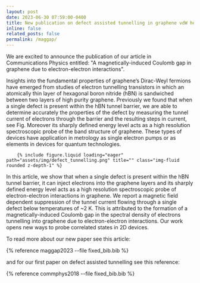 ```yaml
---
layout: post
date: 2023-06-30 07:59:00-0400
title: New publication on defect assisted tunnelling in graphene vdW heterostructures
inline: false
related_posts: false
permalink: /maggap/
---
```


We are excited to announce the publication of our article in Communications Physics entitled:   "A magnetically-induced Coulomb gap in graphene due to electron-electron interactions".  

Insights into the fundamental properties of graphene’s Dirac-Weyl fermions have emerged from studies of electron tunnelling transistors in which an atomically thin layer of hexagonal boron nitride (hBN) is sandwiched between two layers of high purity graphene. Previously we found that when a single defect is present within the hBN tunnel barrier,  we are able to determine accurately the properties of the defect by measuring the tunnel current of electrons through the barrier and the resulting steps in current, see Fig.  Moreover its sharply defined energy level acts as a high resolution spectroscopic probe of the band structure of graphene.  These types of devices have application in metrology as single electron pumps or as elements in devices for quantum technologies.   

        {% include figure.liquid loading="eager" path="assets/img/defect_tunnelling.png" title="" class="img-fluid rounded z-depth-1" %}

In this article, we show that when a single defect is present within the hBN tunnel barrier, it can inject electrons into the graphene layers and its sharply defined energy level acts as a high resolution spectroscopic probe of electron-electron interactions in graphene. We report a magnetic field dependent suppression of the tunnel current flowing through a single defect below temperatures of ~2 K. This is attributed to the formation of a magnetically-induced Coulomb gap in the spectral density of electrons tunnelling into graphene due to electron-electron interactions. Our work opens new ways to probe correlated states in 2D devices.

To read more about our new paper see this article:

{% reference maggap2023 --file fixed_bib.bib %}

and for our first paper on defect assisted tunnelling see this reference:

{% reference commphys2018 --file fixed_bib.bib %}